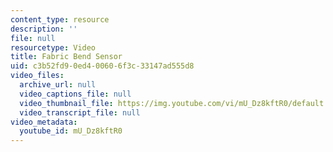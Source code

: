 ```yaml
---
content_type: resource
description: ''
file: null
resourcetype: Video
title: Fabric Bend Sensor
uid: c3b52fd9-0ed4-0060-6f3c-33147ad555d8
video_files:
  archive_url: null
  video_captions_file: null
  video_thumbnail_file: https://img.youtube.com/vi/mU_Dz8kftR0/default.jpg
  video_transcript_file: null
video_metadata:
  youtube_id: mU_Dz8kftR0
---
```

